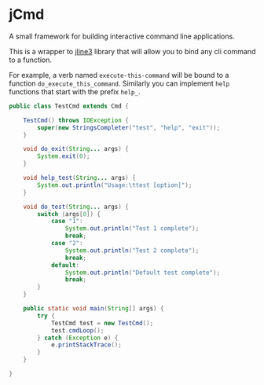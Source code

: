 # jCmd
A small framework for building interactive command line applications.

This is a wrapper to [jline3](https://github.com/jline/jline3) library that will allow you to bind any cli command to a function.

For example, a verb named `execute-this-command` will be bound to a function `do_execute_this_command`. Similarly you can implement `help` functions that start with the prefix `help_`.

```Java
public class TestCmd extends Cmd {

    TestCmd() throws IOException {
        super(new StringsCompleter("test", "help", "exit"));
    }

    void do_exit(String... args) {
        System.exit(0);
    }

    void help_test(String... args) {
        System.out.println("Usage:\ttest [option]");
    }

    void do_test(String... args) {
        switch (args[0]) {
            case "1":
                System.out.println("Test 1 complete");
                break;
            case "2":
                System.out.println("Test 2 complete");
                break;
            default:
                System.out.println("Default test complete");
                break;
        }
    }

    public static void main(String[] args) {
        try {
            TestCmd test = new TestCmd();
            test.cmdLoop();
        } catch (Exception e) {
            e.printStackTrace();
        }
    }

}
```
